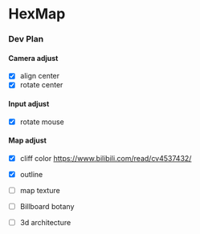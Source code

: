 # HexMap
### Dev Plan
#### Camera adjust
- [x] align center
- [x] rotate center

#### Input adjust
- [x] rotate mouse

#### Map adjust
- [x] cliff color https://www.bilibili.com/read/cv4537432/
- [x] outline
- [ ] map texture
- [ ] Billboard botany
- [ ] 3d architecture

